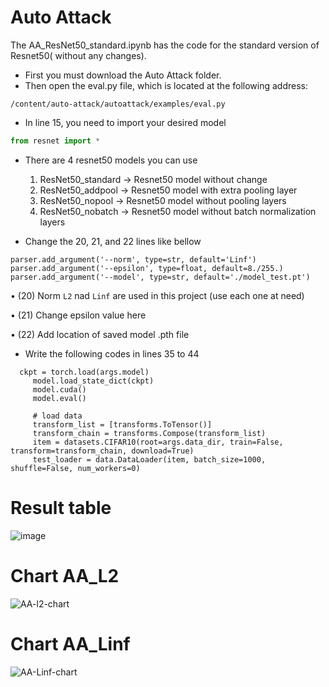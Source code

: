 # Auto Attack
The AA_ResNet50_standard.ipynb has the code for the standard version of Resnet50( without any changes).
- First you must download the Auto Attack folder.
- Then open the eval.py file, which is located at the following address:
```
/content/auto-attack/autoattack/examples/eval.py
```
- In line 15, you need to import your desired model
```python
from resnet import *
```
- There are 4 resnet50 models you can use 
  1. ResNet50_standard -> Resnet50 model without change
  2. ResNet50_addpool -> Resnet50 model with extra pooling layer
  3. ResNet50_nopool -> Resnet50 model without pooling layers
  4. ResNet50_nobatch -> Resnet50 model without batch normalization layers

- Change the 20, 21, and 22 lines like bellow
``` 
parser.add_argument('--norm', type=str, default='Linf')
parser.add_argument('--epsilon', type=float, default=8./255.)
parser.add_argument('--model', type=str, default='./model_test.pt')
```

  • (20) Norm `L2` nad `Linf` are used in this project (use each one at need)

  • (21) Change epsilon value here

  • (22) Add location of saved model .pth file

- Write the following codes in lines 35 to 44
```
  ckpt = torch.load(args.model)
     model.load_state_dict(ckpt)
     model.cuda()
     model.eval()

     # load data
     transform_list = [transforms.ToTensor()]
     transform_chain = transforms.Compose(transform_list)
     item = datasets.CIFAR10(root=args.data_dir, train=False, transform=transform_chain, download=True)
     test_loader = data.DataLoader(item, batch_size=1000, shuffle=False, num_workers=0)
```
# Result table 
![image](https://github.com/SirAfshin/ML_Graduate_Project_TA/assets/137779903/f1f839c3-f411-44b0-9c79-03bb6ecc9589)
# Chart AA_L2
![AA-l2-chart](https://github.com/SirAfshin/ML_Graduate_Project_TA/assets/137779903/a7f779eb-13b9-4a5a-96ed-9c2c5b521cbf)
# Chart AA_Linf
![AA-Linf-chart](https://github.com/SirAfshin/ML_Graduate_Project_TA/assets/137779903/f0c0b1e2-1134-484d-8eea-c7d23bce4ed5)
